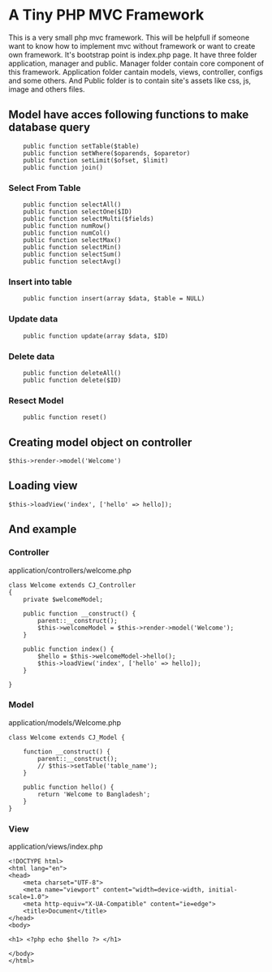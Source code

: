 # A Tiny PHP MVC Framework

This is a very small php mvc framework. This will be helpfull if someone want to know how to implement mvc without framework or want to create own framework. It's bootstrap point is index.php page. It have three folder application, manager and public. Manager folder contain core component of this framework. Application folder cantain models, views, controller, configs and some others. And Public folder is to contain site's assets like css, js, image and others files. 

## Model have acces following functions to make database query

```
    public function setTable($table)
    public function setWhere($oparends, $oparetor)
    public function setLimit($ofset, $limit)
    public function join()
```
### Select From Table 

```
    public function selectAll()
    public function selectOne($ID)
    public function selectMulti($fields)
    public function numRow()
    public function numCol()
    public function selectMax()
    public function selectMin()
    public function selectSum()
    public function selectAvg()
```
### Insert into table

```
    public function insert(array $data, $table = NULL)
```

### Update data

```
    public function update(array $data, $ID)
```

### Delete data

```
    public function deleteAll()
    public function delete($ID)
```

### Resect Model

```
    public function reset()
```

## Creating model object on controller

```
$this->render->model('Welcome')
```

## Loading view
```
$this->loadView('index', ['hello' => hello]);
```

## And example
### Controller 

application/controllers/welcome.php

```
class Welcome extends CJ_Controller
{
    private $welcomeModel;

    public function __construct() {
        parent::__construct();
        $this->welcomeModel = $this->render->model('Welcome');
    }

    public function index() {
        $hello = $this->welcomeModel->hello();
        $this->loadView('index', ['hello' => hello]);
    }

}
```

### Model 

application/models/Welcome.php

```
class Welcome extends CJ_Model {

    function __construct() {
        parent::__construct();
        // $this->setTable('table_name');
    }
    
    public function hello() {
        return 'Welcome to Bangladesh';
    }
}
```

### View 

application/views/index.php

```
<!DOCTYPE html>
<html lang="en">
<head>
    <meta charset="UTF-8">
    <meta name="viewport" content="width=device-width, initial-scale=1.0">
    <meta http-equiv="X-UA-Compatible" content="ie=edge">
    <title>Document</title>
</head>
<body>

<h1> <?php echo $hello ?> </h1>
    
</body>
</html>
```
